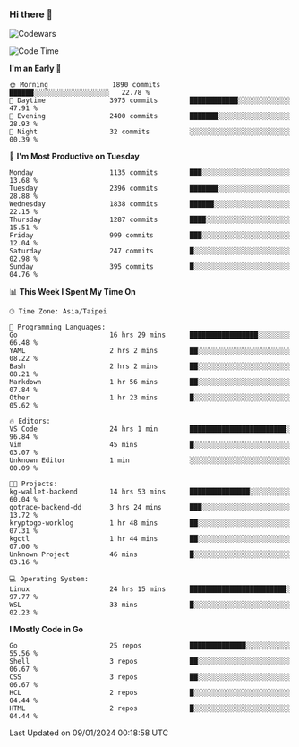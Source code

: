 ### Hi there 👋

![Codewars](https://www.codewars.com/users/omegaatt36/badges/small)

<!--START_SECTION:waka-->
![Code Time](http://img.shields.io/badge/Code%20Time-2%2C057%20hrs%2036%20mins-blue)

**I'm an Early 🐤** 

```text
🌞 Morning                1890 commits        ██████░░░░░░░░░░░░░░░░░░░   22.78 % 
🌆 Daytime                3975 commits        ████████████░░░░░░░░░░░░░   47.91 % 
🌃 Evening                2400 commits        ███████░░░░░░░░░░░░░░░░░░   28.93 % 
🌙 Night                  32 commits          ░░░░░░░░░░░░░░░░░░░░░░░░░   00.39 % 
```
📅 **I'm Most Productive on Tuesday** 

```text
Monday                   1135 commits        ███░░░░░░░░░░░░░░░░░░░░░░   13.68 % 
Tuesday                  2396 commits        ███████░░░░░░░░░░░░░░░░░░   28.88 % 
Wednesday                1838 commits        ██████░░░░░░░░░░░░░░░░░░░   22.15 % 
Thursday                 1287 commits        ████░░░░░░░░░░░░░░░░░░░░░   15.51 % 
Friday                   999 commits         ███░░░░░░░░░░░░░░░░░░░░░░   12.04 % 
Saturday                 247 commits         █░░░░░░░░░░░░░░░░░░░░░░░░   02.98 % 
Sunday                   395 commits         █░░░░░░░░░░░░░░░░░░░░░░░░   04.76 % 
```


📊 **This Week I Spent My Time On** 

```text
🕑︎ Time Zone: Asia/Taipei

💬 Programming Languages: 
Go                       16 hrs 29 mins      █████████████████░░░░░░░░   66.48 % 
YAML                     2 hrs 2 mins        ██░░░░░░░░░░░░░░░░░░░░░░░   08.22 % 
Bash                     2 hrs 2 mins        ██░░░░░░░░░░░░░░░░░░░░░░░   08.21 % 
Markdown                 1 hr 56 mins        ██░░░░░░░░░░░░░░░░░░░░░░░   07.84 % 
Other                    1 hr 23 mins        █░░░░░░░░░░░░░░░░░░░░░░░░   05.62 % 

🔥 Editors: 
VS Code                  24 hrs 1 min        ████████████████████████░   96.84 % 
Vim                      45 mins             █░░░░░░░░░░░░░░░░░░░░░░░░   03.07 % 
Unknown Editor           1 min               ░░░░░░░░░░░░░░░░░░░░░░░░░   00.09 % 

🐱‍💻 Projects: 
kg-wallet-backend        14 hrs 53 mins      ███████████████░░░░░░░░░░   60.04 % 
gotrace-backend-dd       3 hrs 24 mins       ███░░░░░░░░░░░░░░░░░░░░░░   13.72 % 
kryptogo-worklog         1 hr 48 mins        ██░░░░░░░░░░░░░░░░░░░░░░░   07.31 % 
kgctl                    1 hr 44 mins        ██░░░░░░░░░░░░░░░░░░░░░░░   07.00 % 
Unknown Project          46 mins             █░░░░░░░░░░░░░░░░░░░░░░░░   03.16 % 

💻 Operating System: 
Linux                    24 hrs 15 mins      ████████████████████████░   97.77 % 
WSL                      33 mins             █░░░░░░░░░░░░░░░░░░░░░░░░   02.23 % 
```

**I Mostly Code in Go** 

```text
Go                       25 repos            ██████████████░░░░░░░░░░░   55.56 % 
Shell                    3 repos             ██░░░░░░░░░░░░░░░░░░░░░░░   06.67 % 
CSS                      3 repos             ██░░░░░░░░░░░░░░░░░░░░░░░   06.67 % 
HCL                      2 repos             █░░░░░░░░░░░░░░░░░░░░░░░░   04.44 % 
HTML                     2 repos             █░░░░░░░░░░░░░░░░░░░░░░░░   04.44 % 
```




 Last Updated on 09/01/2024 00:18:58 UTC
<!--END_SECTION:waka-->

<!--
**omegaatt36/omegaatt36** is a ✨ _special_ ✨ repository because its `README.md` (this file) appears on your GitHub profile.

Here are some ideas to get you started:

- 🔭 I’m currently working on ...
- 🌱 I’m currently learning ...
- 👯 I’m looking to collaborate on ...
- 🤔 I’m looking for help with ...
- 💬 Ask me about ...
- 📫 How to reach me: ...
- 😄 Pronouns: ...
- ⚡ Fun fact: ...
-->
